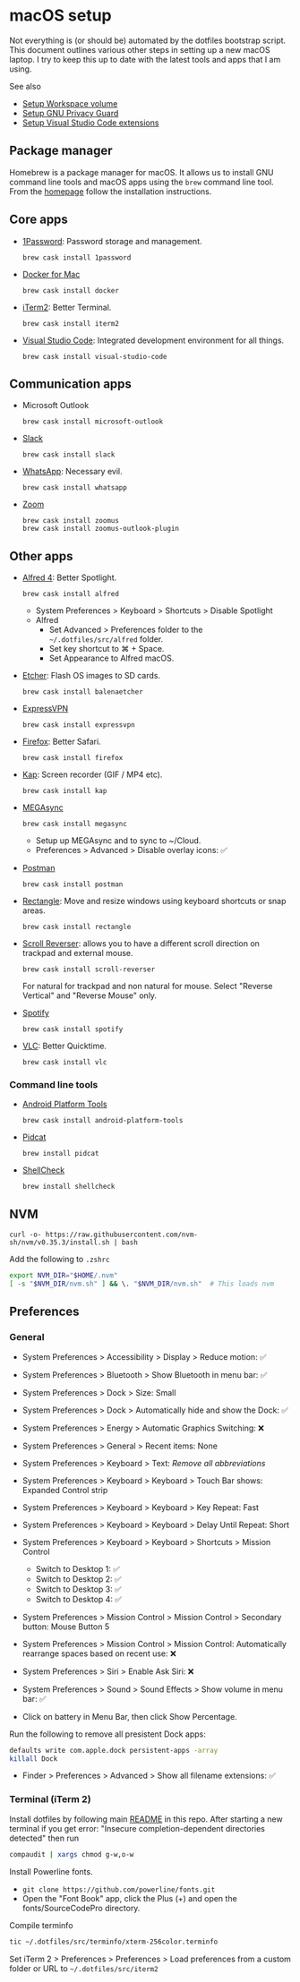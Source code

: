 # macOS setup

Not everything is (or should be) automated by the dotfiles bootstrap script.
This document outlines various other steps in setting up a new macOS laptop. I
try to keep this up to date with the latest tools and apps that I am using.

See also

- [Setup Workspace volume](workspace.md)
- [Setup GNU Privacy Guard](../gnupg.md)
- [Setup Visual Studio Code extensions](../vscode.md)

## Package manager

Homebrew is a package manager for macOS. It allows us to install GNU command
line tools and macOS apps using the `brew` command line tool. From the
[homepage](https://brew.sh) follow the installation instructions.

## Core apps

- [1Password](https://1password.com/downloads/mac): Password storage and
  management.
  ```
  brew cask install 1password
  ```

- [Docker for
  Mac](https://hub.docker.com/editions/community/docker-ce-desktop-mac)
  ```
  brew cask install docker
  ```

- [iTerm2](https://iterm2.com): Better Terminal.
  ```
  brew cask install iterm2
  ```

- [Visual Studio Code](https://code.visualstudio.com): Integrated development
  environment for all things.
  ```
  brew cask install visual-studio-code
  ```

## Communication apps

- Microsoft Outlook
  ```
  brew cask install microsoft-outlook
  ```

- [Slack](https://slack.com/intl/en-za/downloads/mac)
  ```
  brew cask install slack
  ```

- [WhatsApp](https://www.whatsapp.com/): Necessary evil.
  ```
  brew cask install whatsapp
  ```

- [Zoom](https://www.zoom.us/)
  ```
  brew cask install zoomus
  brew cask install zoomus-outlook-plugin
  ```

## Other apps

- [Alfred 4](http://alfredapp.com/): Better Spotlight.
  ```
  brew cask install alfred
  ```
  - System Preferences > Keyboard > Shortcuts > Disable Spotlight
  - Alfred
    - Set Advanced > Preferences folder to the `~/.dotfiles/src/alfred` folder.
    - Set key shortcut to ⌘ + Space.
    - Set Appearance to Alfred macOS.

- [Etcher](https://www.balena.io/etcher/): Flash OS images to SD cards.
  ```
  brew cask install balenaetcher
  ```

- [ExpressVPN](https://www.expressvpn.com/)
  ```
  brew cask install expressvpn
  ```

- [Firefox](https://www.mozilla.org/en-ZA/firefox/new/): Better Safari.
  ```
  brew cask install firefox
  ```

- [Kap](https://getkap.co/): Screen recorder (GIF / MP4 etc).
  ```
  brew cask install kap
  ```

- [MEGAsync](https://mega.nz/)
  ```
  brew cask install megasync
  ```
  - Setup up MEGAsync and to sync to ~/Cloud.
  - Preferences > Advanced > Disable overlay icons: ✅

- [Postman](https://www.postman.com/)
  ```
  brew cask install postman
  ```

- [Rectangle](https://rectangleapp.com/): Move and resize windows using keyboard
  shortcuts or snap areas.
  ```
  brew cask install rectangle
  ```

- [Scroll Reverser](https://pilotmoon.com/scrollreverser/): allows you to have a
  different scroll direction on trackpad and external mouse.
  ```
  brew cask install scroll-reverser
  ```
  For natural for trackpad and non natural for mouse. Select "Reverse Vertical"
  and "Reverse Mouse" only.

- [Spotify](https://www.spotify.com/za/download/mac/)
  ```
  brew cask install spotify
  ```

- [VLC](https://www.videolan.org/index.html): Better Quicktime.
  ```
  brew cask install vlc
  ```

### Command line tools

- [Android Platform Tools](https://developer.android.com/studio/releases/platform-tools.html)
  ```
  brew cask install android-platform-tools
  ```

- [Pidcat](https://github.com/JakeWharton/pidcat)
  ```
  brew install pidcat
  ```

- [ShellCheck](https://www.shellcheck.net/)
  ```
  brew install shellcheck
  ```

## NVM

```
curl -o- https://raw.githubusercontent.com/nvm-sh/nvm/v0.35.3/install.sh | bash
```

Add the following to `.zshrc`

```sh
export NVM_DIR="$HOME/.nvm"
[ -s "$NVM_DIR/nvm.sh" ] && \. "$NVM_DIR/nvm.sh"  # This loads nvm
```

## Preferences

### General

- System Preferences > Accessibility > Display > Reduce motion: ✅
- System Preferences > Bluetooth > Show Bluetooth in menu bar: ✅
- System Preferences > Dock > Size: Small
- System Preferences > Dock > Automatically hide and show the Dock: ✅
- System Preferences > Energy > Automatic Graphics Switching: ❌
- System Preferences > General > Recent items: None
- System Preferences > Keyboard > Text: *Remove all abbreviations*
- System Preferences > Keyboard > Keyboard > Touch Bar shows: Expanded Control strip
- System Preferences > Keyboard > Keyboard > Key Repeat: Fast
- System Preferences > Keyboard > Keyboard > Delay Until Repeat: Short
- System Preferences > Keyboard > Keyboard > Shortcuts > Mission Control
  - Switch to Desktop 1: ✅
  - Switch to Desktop 2: ✅
  - Switch to Desktop 3: ✅
  - Switch to Desktop 4: ✅
- System Preferences > Mission Control > Mission Control > Secondary button:
  Mouse Button 5
- System Preferences > Mission Control > Mission Control: Automatically
  rearrange spaces based on recent use: ❌
- System Preferences > Siri > Enable Ask Siri: ❌
- System Preferences > Sound > Sound Effects > Show volume in menu bar: ✅

- Click on battery in Menu Bar, then click Show Percentage.

Run the following to remove all presistent Dock apps:

```sh
defaults write com.apple.dock persistent-apps -array
killall Dock
```

- Finder > Preferences > Advanced > Show all filename extensions: ✅

### Terminal (iTerm 2)

Install dotfiles by following main [README](../../README.md) in this repo. After
starting a new terminal if you get error: "Insecure completion-dependent
directories detected" then run
```sh
compaudit | xargs chmod g-w,o-w
```

Install Powerline fonts.

- `git clone https://github.com/powerline/fonts.git`
- Open the "Font Book" app, click the Plus (+) and open the fonts/SourceCodePro
  directory.

Compile terminfo
```sh
tic ~/.dotfiles/src/terminfo/xterm-256color.terminfo
```

Set iTerm 2 > Preferences > Preferences > Load preferences from a custom folder
  or URL to `~/.dotfiles/src/iterm2`
